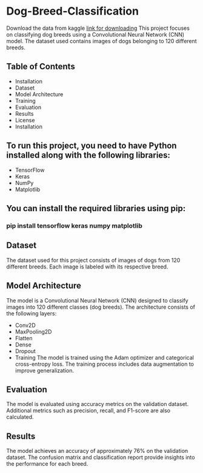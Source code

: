 # Dog-Breed-Classification
Download the data from kaggle [link for downloading](https://www.kaggle.com/c/dog-breed-identification-data/overview)
This project focuses on classifying dog breeds using a Convolutional Neural Network (CNN) model. The dataset used contains images of dogs belonging to 120 different breeds.

## Table of Contents
* Installation
* Dataset
* Model Architecture
* Training
* Evaluation
* Results
* License
* Installation
  
## To run this project, you need to have Python installed along with the following libraries:
* TensorFlow
* Keras
* NumPy
* Matplotlib

## You can install the required libraries using pip:
### pip install tensorflow keras numpy matplotlib

## Dataset
The dataset used for this project consists of images of dogs from 120 different breeds. Each image is labeled with its respective breed.

## Model Architecture
The model is a Convolutional Neural Network (CNN) designed to classify images into 120 different classes (dog breeds). The architecture consists of the following layers:

* Conv2D
* MaxPooling2D
* Flatten
* Dense
* Dropout
* Training
The model is trained using the Adam optimizer and categorical cross-entropy loss. The training process includes data augmentation to improve generalization.

## Evaluation
The model is evaluated using accuracy metrics on the validation dataset. Additional metrics such as precision, recall, and F1-score are also calculated.

## Results
The model achieves an accuracy of approximately 76% on the validation dataset. The confusion matrix and classification report provide insights into the performance for each breed.
